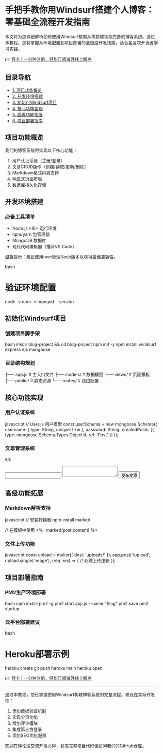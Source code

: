 # 手把手教你用Windsurf搭建个人博客：零基础全流程开发指南

本文将为您详细解析如何使用Windsurf框架从零搭建功能完备的博客系统。通过本教程，您将掌握从环境配置到项目部署的全链路开发技能，适合各层次开发者学习实践。

👉 [野卡 | 一分钟注册，轻松订阅海外线上服务](https://bbtdd.com/yeka)

## 目录导航
- [1. 项目功能概览](#项目功能概览)
- [2. 开发环境搭建](#开发环境搭建)
- [3. 初始化Windsurf项目](#初始化windsurf项目)
- [4. 核心功能实现](#核心功能实现)
- [5. 高级功能拓展](#高级功能拓展)
- [6. 项目部署指南](#项目部署指南)

## 项目功能概览
我们的博客系统将实现以下核心功能：
1. 用户认证系统（注册/登录）
2. 文章CRUD操作（创建/读取/更新/删除）
3. Markdown格式内容支持
4. 响应式页面布局
5. 数据库持久化存储

## 开发环境搭建
### 必备工具清单
- Node.js v16+ 运行环境
- npm/yarn 包管理器
- MongoDB 数据库
- 现代代码编辑器（推荐VS Code）

温馨提示：建议使用nvm管理Node版本以获得最佳兼容性。

bash
# 验证环境配置
node -v
npm -v
mongod --version


## 初始化Windsurf项目
### 创建项目脚手架
bash
mkdir blog-project && cd blog-project
npm init -y
npm install windsurf express ejs mongoose


### 目录结构规划

├── app.js         # 主入口文件
├── models/        # 数据模型
├── views/         # 页面模板
├── public/        # 静态资源
└── routes/        # 路由配置


## 核心功能实现
### 用户认证系统
javascript
// User.js 用户模型
const userSchema = new mongoose.Schema({
  username: { type: String, unique: true },
  password: String,
  createdPosts: [{ type: mongoose.Schema.Types.ObjectId, ref: 'Post' }]
});


### 文章管理系统
ejs
<!-- create-post.ejs -->
<form action="/create-post" method="POST">
  <input type="text" name="title" required>
  <textarea name="content" class="markdown-editor"></textarea>
  <button type="submit">发布文章</button>
</form>


## 高级功能拓展
### Markdown解析支持
javascript
// 安装转换器
npm install marked

// 在模板中使用
<%- marked(post.content) %>


### 文件上传功能
javascript
const upload = multer({ dest: 'uploads/' });
app.post('/upload', upload.single('image'), (req, res) => {
  // 处理上传逻辑
});


## 项目部署指南
### PM2生产环境部署
bash
npm install pm2 -g
pm2 start app.js --name "Blog"
pm2 save
pm2 startup


### 云平台部署建议
bash
# Heroku部署示例
heroku create
git push heroku main
heroku open


👉 [野卡 | 一分钟注册，轻松订阅海外线上服务](https://bbtdd.com/yeka)

---

通过本教程，您已掌握使用Windsurf构建博客系统的完整流程。建议在实际开发中：
1. 添加数据验证机制
2. 实现分页功能
3. 增加评论模块
4. 集成第三方登录
5. 添加SEO优化配置

欢迎在评论区交流开发心得，获取完整项目代码请访问我们的GitHub仓库。